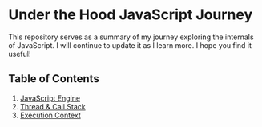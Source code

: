 # Under the Hood JavaScript Journey

This repository serves as a summary of my journey exploring the internals of JavaScript. I will continue to update it as I learn more. I hope you find it useful!

## Table of Contents

1. [JavaScript Engine](./Js_engine.md)
2. [Thread & Call Stack](./thread_call_stack.md)
3. [Execution Context](./execution_context.md)